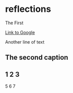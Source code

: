# reflections
The First

[Link to Google](https://www.google.com)

Another line of text

## The second caption



1 2 3
----------
5 6 7




